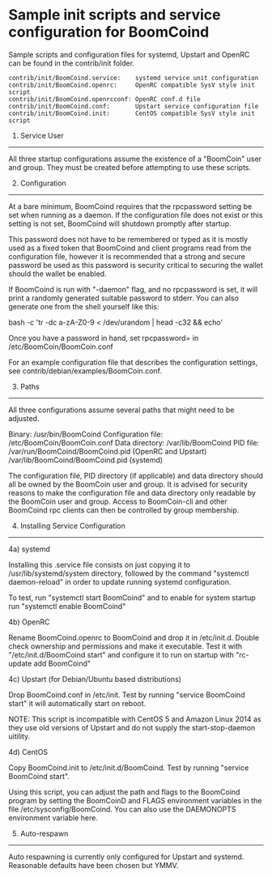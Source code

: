 Sample init scripts and service configuration for BoomCoind
==========================================================

Sample scripts and configuration files for systemd, Upstart and OpenRC
can be found in the contrib/init folder.

    contrib/init/BoomCoind.service:    systemd service unit configuration
    contrib/init/BoomCoind.openrc:     OpenRC compatible SysV style init script
    contrib/init/BoomCoind.openrcconf: OpenRC conf.d file
    contrib/init/BoomCoind.conf:       Upstart service configuration file
    contrib/init/BoomCoind.init:       CentOS compatible SysV style init script

1. Service User
---------------------------------

All three startup configurations assume the existence of a "BoomCoin" user
and group.  They must be created before attempting to use these scripts.

2. Configuration
---------------------------------

At a bare minimum, BoomCoind requires that the rpcpassword setting be set
when running as a daemon.  If the configuration file does not exist or this
setting is not set, BoomCoind will shutdown promptly after startup.

This password does not have to be remembered or typed as it is mostly used
as a fixed token that BoomCoind and client programs read from the configuration
file, however it is recommended that a strong and secure password be used
as this password is security critical to securing the wallet should the
wallet be enabled.

If BoomCoind is run with "-daemon" flag, and no rpcpassword is set, it will
print a randomly generated suitable password to stderr.  You can also
generate one from the shell yourself like this:

bash -c 'tr -dc a-zA-Z0-9 < /dev/urandom | head -c32 && echo'

Once you have a password in hand, set rpcpassword= in /etc/BoomCoin/BoomCoin.conf

For an example configuration file that describes the configuration settings,
see contrib/debian/examples/BoomCoin.conf.

3. Paths
---------------------------------

All three configurations assume several paths that might need to be adjusted.

Binary:              /usr/bin/BoomCoind
Configuration file:  /etc/BoomCoin/BoomCoin.conf
Data directory:      /var/lib/BoomCoind
PID file:            /var/run/BoomCoind/BoomCoind.pid (OpenRC and Upstart)
                     /var/lib/BoomCoind/BoomCoind.pid (systemd)

The configuration file, PID directory (if applicable) and data directory
should all be owned by the BoomCoin user and group.  It is advised for security
reasons to make the configuration file and data directory only readable by the
BoomCoin user and group.  Access to BoomCoin-cli and other BoomCoind rpc clients
can then be controlled by group membership.

4. Installing Service Configuration
-----------------------------------

4a) systemd

Installing this .service file consists on just copying it to
/usr/lib/systemd/system directory, followed by the command
"systemctl daemon-reload" in order to update running systemd configuration.

To test, run "systemctl start BoomCoind" and to enable for system startup run
"systemctl enable BoomCoind"

4b) OpenRC

Rename BoomCoind.openrc to BoomCoind and drop it in /etc/init.d.  Double
check ownership and permissions and make it executable.  Test it with
"/etc/init.d/BoomCoind start" and configure it to run on startup with
"rc-update add BoomCoind"

4c) Upstart (for Debian/Ubuntu based distributions)

Drop BoomCoind.conf in /etc/init.  Test by running "service BoomCoind start"
it will automatically start on reboot.

NOTE: This script is incompatible with CentOS 5 and Amazon Linux 2014 as they
use old versions of Upstart and do not supply the start-stop-daemon uitility.

4d) CentOS

Copy BoomCoind.init to /etc/init.d/BoomCoind. Test by running "service BoomCoind start".

Using this script, you can adjust the path and flags to the BoomCoind program by
setting the BoomCoinD and FLAGS environment variables in the file
/etc/sysconfig/BoomCoind. You can also use the DAEMONOPTS environment variable here.

5. Auto-respawn
-----------------------------------

Auto respawning is currently only configured for Upstart and systemd.
Reasonable defaults have been chosen but YMMV.
